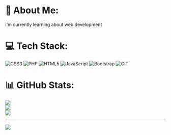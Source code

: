 # 💫 About Me:
i'm currently learning about web development<br>


# 💻 Tech Stack:
![CSS3](https://img.shields.io/badge/css3-%231572B6.svg?style=for-the-badge&logo=css3&logoColor=white) ![PHP](https://img.shields.io/badge/php-%23777BB4.svg?style=for-the-badge&logo=php&logoColor=white) ![HTML5](https://img.shields.io/badge/html5-%23E34F26.svg?style=for-the-badge&logo=html5&logoColor=white) ![JavaScript](https://img.shields.io/badge/javascript-%23323330.svg?style=for-the-badge&logo=javascript&logoColor=%23F7DF1E) ![Bootstrap](https://img.shields.io/badge/bootstrap-%23563D7C.svg?style=for-the-badge&logo=bootstrap&logoColor=white) ![GIT](https://img.shields.io/badge/Git-fc6d26?style=for-the-badge&logo=git&logoColor=white)
# 📊 GitHub Stats:
![](https://github-readme-stats.vercel.app/api?username=driyoagung&theme=dark&hide_border=false&include_all_commits=false&count_private=false)<br/>
![](https://github-readme-streak-stats.herokuapp.com/?user=driyoagung&theme=dark&hide_border=false)<br/>
![](https://github-readme-stats.vercel.app/api/top-langs/?username=driyoagung&theme=dark&hide_border=false&include_all_commits=false&count_private=false&layout=compact)

---
[![](https://visitcount.itsvg.in/api?id=driyoagung&icon=0&color=0)](https://visitcount.itsvg.in)

<!-- Proudly created with GPRM ( https://gprm.itsvg.in ) -->
